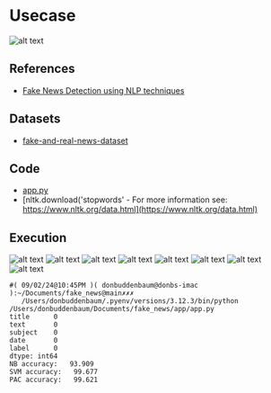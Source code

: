 #  Usecase

![alt text](image.png)


## References

- [Fake News Detection using NLP techniques](https://medium.com/analytics-vidhya/fake-news-detection-using-nlp-techniques-c2dc4be05f99)



## Datasets

- [fake-and-real-news-dataset](https://www.kaggle.com/mrisdal/fake-and-real-news-dataset)   

## Code

- [app.py](https://github.com/donb4iu/30dayML/blob/main/30days/day7/app.py)
- [nltk.download('stopwords' - For more information see: https://www.nltk.org/data.html](https://www.nltk.org/data.html)

## Execution

![alt text](image-1.png)
![alt text](image-2.png)
![alt text](image-3.png)
![alt text](image-5.png)
![alt text](image-4.png)
![alt text](image-6.png)
![alt text](image-7.png)
![alt text](image-8.png)


```
#( 09/02/24@10:45PM )( donbuddenbaum@donbs-imac ):~/Documents/fake_news@main✗✗✗
   /Users/donbuddenbaum/.pyenv/versions/3.12.3/bin/python /Users/donbuddenbaum/Documents/fake_news/app/app.py
title      0
text       0
subject    0
date       0
label      0
dtype: int64
NB accuracy:   93.909
SVM accuracy:   99.677
PAC accuracy:   99.621
```